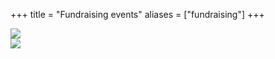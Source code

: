 +++
title = "Fundraising events"
aliases = ["fundraising"]
+++

<div class="container_coorg">
	<div class="button"> <a href="https://www.facebook.com/events/679389271367784/"><img src="/img/BBQSkate.jpg"></a> </div> 
	<div class="button"> <a href="https://www.zeffy.com/ticketing/soiree-spin"><img src="/img/SoireeSpin.png"></a> </div> 
</div>